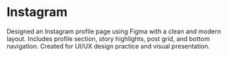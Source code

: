 # Instagram
Designed an Instagram profile page using Figma with a clean and modern layout.  Includes profile section, story highlights, post grid, and bottom navigation.  Created for UI/UX design practice and visual presentation.
